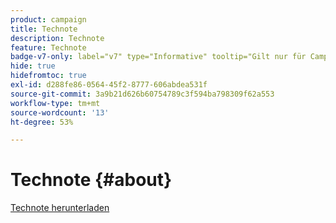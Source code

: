 ```yaml
---
product: campaign
title: Technote
description: Technote
feature: Technote
badge-v7-only: label="v7" type="Informative" tooltip="Gilt nur für Campaign Classic v7"
hide: true
hidefromtoc: true
exl-id: d288fe86-0564-45f2-8777-606abdea531f
source-git-commit: 3a9b21d626b60754789c3f594ba798309f62a553
workflow-type: tm+mt
source-wordcount: '13'
ht-degree: 53%

---
```


# Technote {#about}



[Technote herunterladen](guidelines.pdf)
